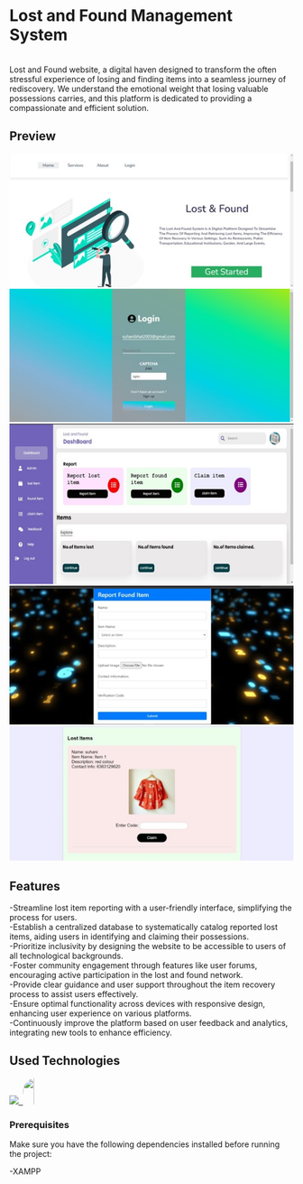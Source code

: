 <div style="display: flex; align-items: center;">
 
</div>
<h1>Lost and Found Management System</h1>

<br>
Lost and Found website, a digital haven designed to transform the often stressful experience of losing and finding items into a seamless journey of rediscovery. We understand the emotional weight that losing valuable possessions carries, and this platform is dedicated to providing a compassionate and efficient solution.
<br>

## Preview


![Preview Image](https://github.com/Suhanibhat2003/Lost-and-Found-System/blob/main/Picture3.jpg)
![Preview Image](https://github.com/Suhanibhat2003/Lost-and-Found-System/blob/main/Picture2.jpg)
![Preview Image](https://github.com/Suhanibhat2003/Lost-and-Found-System/blob/main/Picture4.jpg)
![Preview Image](https://github.com/Suhanibhat2003/Lost-and-Found-System/blob/main/Picture5.jpg)
![Preview Image](https://github.com/Suhanibhat2003/Lost-and-Found-System/blob/main/Picture6.jpg)





## Features

-Streamline lost item reporting with a user-friendly interface, simplifying the process for users.<br>
-Establish a centralized database to systematically catalog reported lost items, aiding users in identifying and claiming their possessions.<br>
-Prioritize inclusivity by designing the website to be accessible to users of all technological backgrounds.<br>
-Foster community engagement through features like user forums, encouraging active participation in the lost and found network.<br>
-Provide clear guidance and user support throughout the item recovery process to assist users effectively.<br>
-Ensure optimal functionality across devices with responsive design, enhancing user experience on various platforms.<br>
-Continuously improve the platform based on user feedback and analytics, integrating new tools to enhance efficiency.


<!--h1 without bottom border-->
## Used Technologies
<!--tech stack icons-->
<p>
  <a href="https://skillicons.dev">
    <img src="https://skillicons.dev/icons?i=css,html,js,php&perline=14" />
    <img/>
    <img src="https://upload.wikimedia.org/wikipedia/commons/0/04/ChatGPT_logo.svg" width="47" height="47" 
      style="height:47px;width:auto;border-radius:8rem;overflow: hidden"/>
      
    
  </a>
</p>

### Prerequisites
Make sure you have the following dependencies installed before running the project:

-XAMPP



